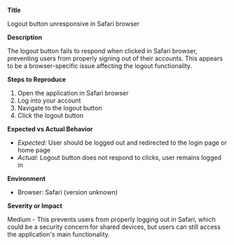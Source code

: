 **Title**

Logout button unresponsive in Safari browser

**Description**

The logout button fails to respond when clicked in Safari browser, preventing users from properly signing out of their accounts. This appears to be a browser-specific issue affecting the logout functionality.

**Steps to Reproduce**

1. Open the application in Safari browser
2. Log into your account
3. Navigate to the logout button
4. Click the logout button

**Expected vs Actual Behavior**

- *Expected:* User should be logged out and redirected to the login page or home page
- *Actual:* Logout button does not respond to clicks, user remains logged in

**Environment**

- Browser: Safari (version unknown)

**Severity or Impact**

Medium - This prevents users from properly logging out in Safari, which could be a security concern for shared devices, but users can still access the application's main functionality.